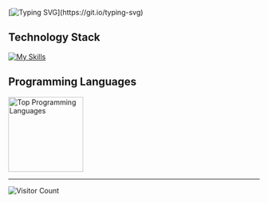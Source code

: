 <!-- https://readme-typing-svg.demolab.com/demo/ -->
[![Typing SVG](https://readme-typing-svg.demolab.com?font=lora&weight=650&size=23&pause=1000&color=F70000&center=false&width=650&height=70&lines=Hi!+I+am+Fahad+Elahi+Khan.;Aspiring+Mechanical+Engineer+%7C+Python+Developer;Thanks+for+visiting.+Have+a+good+day.)](https://git.io/typing-svg)

## Technology Stack
[![My Skills](https://skillicons.dev/icons?i=py,tensorflow,matlab,latex,c,cpp,fortran,git,notion,html,css)](https://skillicons.dev)

## Programming Languages
<div align="left">
<!-- <img height="170em" src="https://github-readme-stats.vercel.app/api?username=fahadelahikhan&theme=midnight-purple&show_icons=true&hide_border=true&count_private=true&ring_color=00ffff&rank_icon=github&number_format=short" alt="GitHub Stats: Fahad Elahi Khan" /> -->
<img height="150em" src="https://github-readme-stats.vercel.app/api/top-langs/?username=fahadelahikhan&theme=midnight-purple&hide_border=true&layout=compact" alt="Top Programming Languages" />
</div>

---
![Visitor Count](https://komarev.com/ghpvc/?username=fahadelahikhan&style=plastic&label=Profile+Views&abbreviated=true&color=blueviolet)

<!-- <p align="center">
  <a href="https://raw.githubusercontent.com/fahadelahikhan/fahadelahikhan/main/Fahad_CV.pdf" download>
    <img src="https://img.shields.io/badge/Download_CV-black?style=for-the-badge&logo=adobeacrobatreader&logoColor=red" alt="Download CV"/>
  </a>
</p>

## Download My CV
<p align="center">
  <a href="https://raw.githubusercontent.com/fahadelahikhan/fahadelahikhan/main/Fahad_CV.pdf" download>
    <img src="https://img.shields.io/badge/DOWNLOAD_CV-000000?style=for-the-badge&logo=adobeacrobatreader&logoColor=#d4af37&labelColor=0d0d0d" alt="Download CV" style="border:1.5px solid #d4af37;border-radius:4px;">
  </a>
</p>
